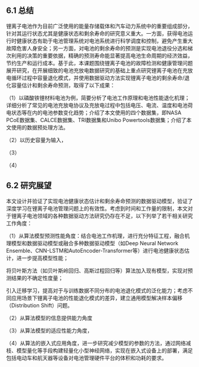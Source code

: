 ## 6.1 总结

锂离子电池作为目前广泛使用的能量存储载体和汽车动力系统中的重要组成部分，针对其运行状态尤其是健康状态和剩余寿命的研究意义重大。一方面，获得电池运行时健康状态有助于电池管理系统对电池系统进行科学调度和控制，避免产生重大故障危害人身安全；另一方面，对电池的剩余寿命的预测是实现电池退役分选和梯次利用的决策的重要依据，精确的预测寿命能显著提高电池生命周期的经济效益，节约生产和运行成本。基于此，本课题围绕锂离子电池的故障检测和健康管理问题展开研究，在开展细致的电池充放电数据研究的基础上重点研究锂离子电池在充放电循环过程中容量退化模式，并使用数据驱动方法实现锂离子电池的剩余寿命/退化容量估计和剩余寿命预测，取得了以下成果：

（1）以磷酸铁锂材料电池为例，简要分析了电池工作原理和电池性能退化机理；详细分析了常见的电池充放电协议及充放电过程中包括电压、电流、温度和电池荷电状态等在内的电池参数变化趋势；介绍了本文使用的四个数据集，即NASA PCoE数据集、CALCE数据集、TRI数据集和Unibo Powertools数据集；介绍了本文使用的数据预处理方法。

（2）以历史容量为输入，

（3）

（4）

## 6.2 研究展望

本文设计并验证了实现电池健康状态估计和剩余寿命预测的数据驱动模型，验证了深度学习在锂离子电池管理问题上的有效性。考虑到时间和工作量的限制，本文对于锂离子电池领域的各种数据驱动方法研究仍存在不足，以下列举了若干相关研究工作角度：

（1）从算法模型预测性能角度：结合电池工作机理，进行充分特征工程，融合机理模型和数据驱动模型或融合多种数据驱动模型（如Deep Neural Network Ensemble、CNN-LSTM和AutoEncoder-Transformer等）进行电池健康状态估计，进一步提高模型性能；

将贝叶斯方法（如贝叶斯岭回归、高斯过程回归等）算法加入现有模型，实现对预测结果的不确定性度量；

引入迁移学习，提高对于与训练数据不同分布的电池退化模式的泛化能力；考虑不同应用场景下锂离子电池的性能退化模式的差异，建立通用模型解决样本偏移（Distribution Shift）问题。

（2）从算法模型的信息提供能力角度

（3）从算法模型的适应性能力角度，

（4）从算法的嵌入式应用角度，进一步研究减少模型的参数的方法，通过网络减枝、模型量化等手段构建轻量化小型神经网络，实现在嵌入式设备上的部署，满足包括电动车和航天器等设备对电池管理硬件平台的体积和功耗的要求。